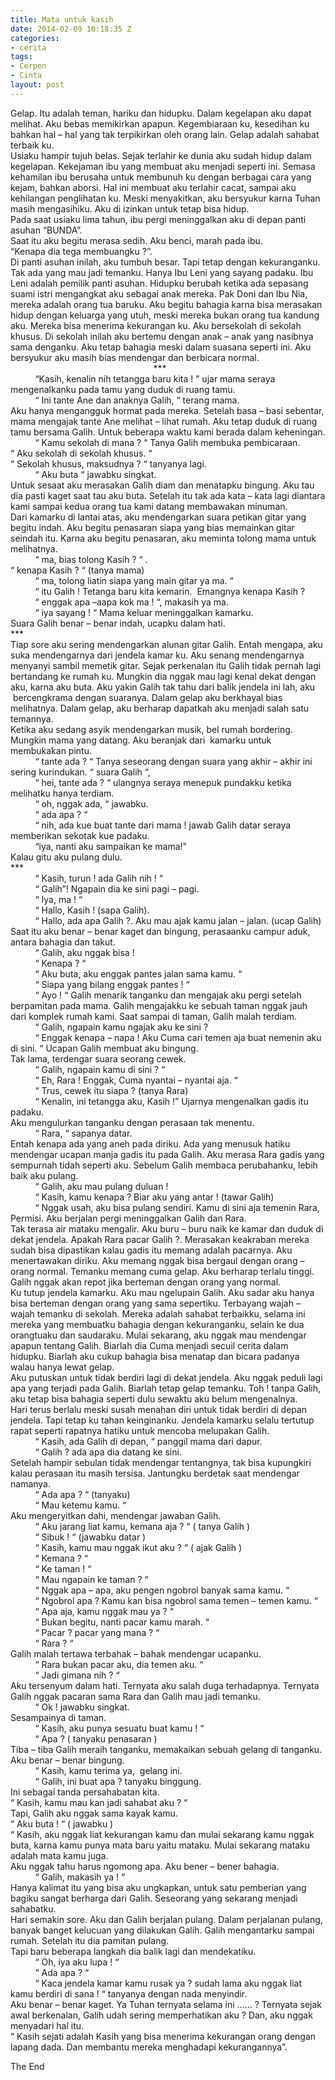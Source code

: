 ```yaml
---
title: Mata untuk kasih
date: 2014-02-09 10:18:35 Z
categories:
- cerita
tags:
- Cerpen
- Cinta
layout: post
---
```


<div>Gelap. Itu adalah teman, hariku dan hidupku. Dalam kegelapan aku dapat melihat. Aku bebas memikirkan apapun. Kegembiaraan ku, kesedihan ku bahkan hal – hal yang tak terpikirkan oleh orang lain. Gelap adalah sahabat terbaik ku.</div>
<div>Usiaku hampir tujuh belas. Sejak terlahir ke dunia aku sudah hidup dalam kegelapan. Kekejaman ibu yang membuat aku menjadi seperti ini. Semasa kehamilan ibu berusaha untuk membunuh ku dengan berbagai cara yang kejam, bahkan aborsi. Hal ini membuat aku terlahir cacat, sampai aku kehilangan penglihatan ku. Meski menyakitkan, aku bersyukur karna Tuhan masih mengasihiku. Aku di izinkan untuk tetap bisa hidup.</div>
<div>Pada saat usiaku lima tahun, ibu pergi meninggalkan aku di depan panti asuhan “BUNDA”.</div>
<div>Saat itu aku begitu merasa sedih. Aku benci, marah pada ibu.</div>
<div><span id="more-592"></span>“Kenapa dia tega membuangku ?”.</div>
<div>Di panti asuhan inilah, aku tumbuh besar. Tapi tetap dengan kekuranganku. Tak ada yang mau jadi temanku. Hanya Ibu Leni yang sayang padaku. Ibu Leni adalah pemilik panti asuhan. Hidupku berubah ketika ada sepasang suami istri mengangkat aku sebagai anak mereka. Pak Doni dan Ibu Nia, mereka adalah orang tua baruku. Aku begitu bahagia karna bisa merasakan hidup dengan keluarga yang utuh, meski mereka bukan orang tua kandung aku. Mereka bisa menerima kekurangan ku. Aku bersekolah di sekolah khusus. Di sekolah inilah aku bertemu dengan anak – anak yang nasibnya sama denganku. Aku tetap bahagia meski dalam suasana seperti ini. Aku bersyukur aku masih bias mendengar dan berbicara normal.</div>
<div>&nbsp;&nbsp;&nbsp;&nbsp;&nbsp;&nbsp;&nbsp;&nbsp;&nbsp;&nbsp;&nbsp;&nbsp;&nbsp;&nbsp;&nbsp;&nbsp;&nbsp;&nbsp;&nbsp;&nbsp;&nbsp;&nbsp;&nbsp;&nbsp;&nbsp;&nbsp;&nbsp;&nbsp;&nbsp;&nbsp;&nbsp;&nbsp;&nbsp;&nbsp;&nbsp;&nbsp;&nbsp;&nbsp;&nbsp;&nbsp;&nbsp;&nbsp;&nbsp;&nbsp;&nbsp;&nbsp;&nbsp;&nbsp;&nbsp;&nbsp;&nbsp;&nbsp;&nbsp;&nbsp;&nbsp;&nbsp;&nbsp; ***</div>
<div>&nbsp;&nbsp;&nbsp;&nbsp;&nbsp;&nbsp;&nbsp;&nbsp;&nbsp; “Kasih, kenalin nih tetangga baru kita ! ” ujar mama seraya mengenalkanku pada tamu yang duduk di ruang tamu.</div>
<div>&nbsp;&nbsp;&nbsp;&nbsp;&nbsp;&nbsp;&nbsp;&nbsp;&nbsp; “ Ini tante Ane dan anaknya Galih, “ terang mama.</div>
<div>Aku hanya mengangguk hormat pada mereka. Setelah basa – basi sebentar, mama mengajak tante Ane melihat – lihat rumah. Aku tetap duduk di ruang tamu bersama Galih. Untuk beberapa waktu kami berada dalam keheningan.</div>
<div>&nbsp;&nbsp;&nbsp;&nbsp;&nbsp;&nbsp;&nbsp;&nbsp;&nbsp; “ Kamu sekolah di mana ? “ Tanya Galih membuka pembicaraan.</div>
<div>“ Aku sekolah di sekolah khusus. “</div>
<div>“ Sekolah khusus, maksudnya ? “ tanyanya lagi.</div>
<div>&nbsp;&nbsp;&nbsp;&nbsp;&nbsp;&nbsp;&nbsp;&nbsp;&nbsp; “ Aku buta “ jawabku singkat.</div>
<div>Untuk sesaat aku merasakan Galih diam dan menatapku bingung. Aku tau dia pasti kaget saat tau aku buta. Setelah itu tak ada kata – kata lagi diantara kami sampai kedua orang tua kami datang membawakan minuman.</div>
<div>Dari kamarku di lantai atas, aku mendengarkan suara petikan gitar yang begitu indah. Aku begitu penasaran siapa yang bias memainkan gitar seindah itu. Karna aku begitu penasaran, aku meminta tolong mama untuk melihatnya.</div>
<div>&nbsp;&nbsp;&nbsp;&nbsp;&nbsp;&nbsp;&nbsp;&nbsp;&nbsp; “ ma, bias tolong Kasih ? “ .</div>
<div>“ kenapa Kasih ? “ (tanya mama)</div>
<div>&nbsp;&nbsp;&nbsp;&nbsp;&nbsp;&nbsp;&nbsp;&nbsp;&nbsp; “ ma, tolong liatin siapa yang main gitar ya ma. “</div>
<div>&nbsp;&nbsp;&nbsp;&nbsp;&nbsp;&nbsp;&nbsp;&nbsp;&nbsp; “ itu Galih ! Tetanga baru kita kemarin.&nbsp; Emangnya kenapa Kasih ?</div>
<div>&nbsp;&nbsp;&nbsp;&nbsp;&nbsp;&nbsp;&nbsp;&nbsp;&nbsp; “ enggak apa –aapa kok ma ! “, makasih ya ma.</div>
<div>&nbsp;&nbsp;&nbsp;&nbsp;&nbsp;&nbsp;&nbsp;&nbsp;&nbsp; “ iya sayang ! “ Mama keluar meninggalkan kamarku.</div>
<div>Suara Galih benar – benar indah, ucapku dalam hati.</div>
<div>***</div>
<div>Tiap sore aku sering mendengarkan alunan gitar Galih. Entah mengapa, aku suka mendengarnya dari jendela kamar ku. Aku senang mendengarnya menyanyi sambil memetik gitar. Sejak perkenalan itu Galih tidak pernah lagi bertandang ke rumah ku. Mungkin dia nggak mau lagi kenal dekat dengan aku, karna aku buta. Aku yakin Galih tak tahu dari balik jendela ini lah, aku &nbsp;bercengkrama dengan suaranya. Dalam gelap aku berkhayal bias melihatnya. Dalam gelap, aku berharap dapatkah aku menjadi salah satu temannya.</div>
<div>Ketika aku sedang asyik mendengarkan musik, bel rumah bordering. Mungkin mama yang datang. Aku beranjak dari&nbsp; kamarku untuk membukakan pintu.</div>
<div>&nbsp;&nbsp;&nbsp;&nbsp;&nbsp;&nbsp;&nbsp;&nbsp;&nbsp; “ tante ada ? “ Tanya seseorang dengan suara yang akhir – akhir ini sering kurindukan. “ suara Galih “,</div>
<div>&nbsp;&nbsp;&nbsp;&nbsp;&nbsp;&nbsp;&nbsp;&nbsp;&nbsp; “ hei, tante ada ? “ ulangnya seraya menepuk pundakku ketika melihatku hanya terdiam.</div>
<div>&nbsp;&nbsp;&nbsp;&nbsp;&nbsp;&nbsp;&nbsp;&nbsp;&nbsp; “ oh, nggak ada, “ jawabku.</div>
<div>&nbsp;&nbsp;&nbsp;&nbsp;&nbsp;&nbsp;&nbsp;&nbsp;&nbsp; “ ada apa ? “</div>
<div>&nbsp;&nbsp;&nbsp;&nbsp;&nbsp;&nbsp;&nbsp;&nbsp;&nbsp; “ nih, ada kue buat tante dari mama ! jawab Galih datar seraya memberikan sekotak kue padaku.</div>
<div>&nbsp;&nbsp;&nbsp;&nbsp;&nbsp;&nbsp;&nbsp;&nbsp;&nbsp; “iya, nanti aku sampaikan ke mama!”</div>
<div>Kalau gitu aku pulang dulu.</div>
<div>***</div>
<div>&nbsp;&nbsp;&nbsp;&nbsp;&nbsp;&nbsp;&nbsp;&nbsp;&nbsp; “ Kasih, turun ! ada Galih nih ! “</div>
<div>&nbsp;&nbsp;&nbsp;&nbsp;&nbsp;&nbsp;&nbsp;&nbsp;&nbsp; “ Galih”! Ngapain dia ke sini pagi – pagi.</div>
<div>&nbsp;&nbsp;&nbsp;&nbsp;&nbsp;&nbsp;&nbsp;&nbsp;&nbsp; “ Iya, ma ! “</div>
<div>&nbsp;&nbsp;&nbsp;&nbsp;&nbsp;&nbsp;&nbsp;&nbsp;&nbsp; “ Hallo, Kasih ! (sapa Galih).</div>
<div>&nbsp;&nbsp;&nbsp;&nbsp;&nbsp;&nbsp;&nbsp;&nbsp;&nbsp; “ Hallo, ada apa Galih ?. Aku mau ajak kamu jalan – jalan. (ucap Galih)</div>
<div>Saat itu aku benar – benar kaget dan bingung, perasaanku campur aduk, antara bahagia dan takut.</div>
<div>&nbsp;&nbsp;&nbsp;&nbsp;&nbsp;&nbsp;&nbsp;&nbsp;&nbsp; “ Galih, aku nggak bisa !</div>
<div>&nbsp;&nbsp;&nbsp;&nbsp;&nbsp;&nbsp;&nbsp;&nbsp;&nbsp; “ Kenapa ? “</div>
<div>&nbsp;&nbsp;&nbsp;&nbsp;&nbsp;&nbsp;&nbsp;&nbsp;&nbsp; “ Aku buta, aku enggak pantes jalan sama kamu. “</div>
<div>&nbsp;&nbsp;&nbsp;&nbsp;&nbsp;&nbsp;&nbsp;&nbsp;&nbsp; “ Siapa yang bilang enggak pantes ! “</div>
<div>&nbsp;&nbsp;&nbsp;&nbsp;&nbsp;&nbsp;&nbsp;&nbsp;&nbsp; “ Ayo ! “ Galih menarik tanganku dan mengajak aku pergi setelah berpamitan pada mama. Galih mengajakku ke sebuah taman nggak jauh dari komplek rumah kami. Saat sampai di taman, Galih malah terdiam.</div>
<div>&nbsp;&nbsp;&nbsp;&nbsp;&nbsp;&nbsp;&nbsp;&nbsp;&nbsp; “ Galih, ngapain kamu ngajak aku ke sini ?</div>
<div>&nbsp;&nbsp;&nbsp;&nbsp;&nbsp;&nbsp;&nbsp;&nbsp;&nbsp; “ Enggak kenapa – napa ! Aku Cuma cari temen aja buat nemenin aku di sini. “ Ucapan Galih membuat aku bingung.</div>
<div>Tak lama, terdengar suara seorang cewek.</div>
<div>&nbsp;&nbsp;&nbsp;&nbsp;&nbsp;&nbsp;&nbsp;&nbsp;&nbsp; “ Galih, ngapain kamu di sini ? “</div>
<div>&nbsp;&nbsp;&nbsp;&nbsp;&nbsp;&nbsp;&nbsp;&nbsp;&nbsp; “ Eh, Rara ! Enggak, Cuma nyantai – nyantai aja. “</div>
<div>&nbsp;&nbsp;&nbsp;&nbsp;&nbsp;&nbsp;&nbsp;&nbsp;&nbsp; “ Trus, cewek itu siapa ? (tanya Rara)</div>
<div>&nbsp;&nbsp;&nbsp;&nbsp;&nbsp;&nbsp;&nbsp;&nbsp;&nbsp; “ Kenalin, ini tetangga aku, Kasih !” Ujarnya mengenalkan gadis itu padaku.</div>
<div>Aku mengulurkan tanganku dengan perasaan tak menentu.</div>
<div>&nbsp;&nbsp;&nbsp;&nbsp;&nbsp;&nbsp;&nbsp;&nbsp;&nbsp; “ Rara, “ sapanya datar.</div>
<div>Entah kenapa ada yang aneh pada diriku. Ada yang menusuk hatiku mendengar ucapan manja gadis itu pada Galih. Aku merasa Rara gadis yang sempurnah tidah seperti aku. Sebelum Galih membaca perubahanku, lebih baik aku pulang.</div>
<div>&nbsp;&nbsp;&nbsp;&nbsp;&nbsp;&nbsp;&nbsp;&nbsp;&nbsp; “ Galih, aku mau pulang duluan !</div>
<div>&nbsp;&nbsp;&nbsp;&nbsp;&nbsp;&nbsp;&nbsp;&nbsp;&nbsp; “ Kasih, kamu kenapa ? Biar aku yang antar ! (tawar Galih)</div>
<div>&nbsp;&nbsp;&nbsp;&nbsp;&nbsp;&nbsp;&nbsp;&nbsp;&nbsp; “ Nggak usah, aku bisa pulang sendiri. Kamu di sini aja temenin Rara, Permisi. Aku berjalan pergi meninggalkan Galih dan Rara.</div>
<div>Tak terasa air mataku mengalir. Aku buru – buru naik ke kamar dan duduk di dekat jendela. Apakah Rara pacar Galih ?. Merasakan keakraban mereka sudah bisa dipastikan kalau gadis itu memang adalah pacarnya. Aku menertawakan diriku. Aku memang nggak bisa bergaul dengan orang – orang normal. Temanku memang cuma gelap. Aku berharap terlalu tinggi. Galih nggak akan repot jika berteman dengan orang yang normal.</div>
<div>Ku tutup jendela kamarku. Aku mau ngelupain Galih. Aku sadar aku hanya bisa berteman dengan orang yang sama sepertiku. Terbayang wajah – wajah temanku di sekolah. Mereka adalah sahabat terbaikku, selama ini mereka yang membuatku bahagia dengan kekuranganku, selain ke dua orangtuaku dan saudaraku. Mulai sekarang, aku nggak mau mendengar apapun tentang Galih. Biarlah dia Cuma menjadi secuil cerita dalam hidupku. Biarlah aku cukup bahagia bisa menatap dan bicara padanya walau hanya lewat gelap.</div>
<div>Aku putuskan untuk tidak berdiri lagi di dekat jendela. Aku nggak peduli lagi apa yang terjadi pada Galih. Biarlah tetap gelap temanku. Toh ! tanpa Galih, aku tetap bisa bahagia seperti dulu sewaktu aku belum mengenalnya.</div>
<div>Hari terus berlalu meski susah menahan diri untuk tidak berdiri di depan jendela. Tapi tetap ku tahan keinginanku. Jendela kamarku selalu tertutup rapat seperti rapatnya hatiku untuk mencoba melupakan Galih.</div>
<div>&nbsp;&nbsp;&nbsp;&nbsp;&nbsp;&nbsp;&nbsp;&nbsp;&nbsp; “ Kasih, ada Galih di depan, “ panggil mama dari dapur.</div>
<div>&nbsp;&nbsp;&nbsp;&nbsp;&nbsp;&nbsp;&nbsp;&nbsp;&nbsp; “ Galih ? ada apa dia datang ke sini.</div>
<div>Setelah hampir sebulan tidak mendengar tentangnya, tak bisa kupungkiri kalau perasaan itu masih tersisa. Jantungku berdetak saat mendengar namanya.</div>
<div>&nbsp;&nbsp;&nbsp;&nbsp;&nbsp;&nbsp;&nbsp;&nbsp;&nbsp; “ Ada apa ? “ (tanyaku)</div>
<div>&nbsp;&nbsp;&nbsp;&nbsp;&nbsp;&nbsp;&nbsp;&nbsp;&nbsp; “ Mau ketemu kamu. “</div>
<div>Aku mengeryitkan dahi, mendengar jawaban Galih.</div>
<div>&nbsp;&nbsp;&nbsp;&nbsp;&nbsp;&nbsp;&nbsp;&nbsp;&nbsp; “ Aku jarang liat kamu, kemana aja ? “ ( tanya Galih )</div>
<div>&nbsp;&nbsp;&nbsp;&nbsp;&nbsp;&nbsp;&nbsp;&nbsp;&nbsp; “ Sibuk ! “ (jawabku datar )</div>
<div>&nbsp;&nbsp;&nbsp;&nbsp;&nbsp;&nbsp;&nbsp;&nbsp;&nbsp; “ Kasih, kamu mau nggak ikut aku ? “ ( ajak Galih )</div>
<div>&nbsp;&nbsp;&nbsp;&nbsp;&nbsp;&nbsp;&nbsp;&nbsp;&nbsp; “ Kemana ? “</div>
<div>&nbsp;&nbsp;&nbsp;&nbsp;&nbsp;&nbsp;&nbsp;&nbsp;&nbsp; “ Ke taman ! “</div>
<div>&nbsp;&nbsp;&nbsp;&nbsp;&nbsp;&nbsp;&nbsp;&nbsp;&nbsp; “ Mau ngapain ke taman ? “</div>
<div>&nbsp;&nbsp;&nbsp;&nbsp;&nbsp;&nbsp;&nbsp;&nbsp;&nbsp; “ Nggak apa – apa, aku pengen ngobrol banyak sama kamu. “</div>
<div>&nbsp;&nbsp;&nbsp;&nbsp;&nbsp;&nbsp;&nbsp;&nbsp;&nbsp; “ Ngobrol apa ? Kamu kan bisa ngobrol sama temen – temen kamu. “</div>
<div>&nbsp;&nbsp;&nbsp;&nbsp;&nbsp;&nbsp;&nbsp;&nbsp;&nbsp; “ Apa aja, kamu nggak mau ya ? “</div>
<div>&nbsp;&nbsp;&nbsp;&nbsp;&nbsp;&nbsp;&nbsp;&nbsp;&nbsp; “ Bukan begitu, nanti pacar kamu marah. “</div>
<div>&nbsp;&nbsp;&nbsp;&nbsp;&nbsp;&nbsp;&nbsp;&nbsp;&nbsp; “ Pacar ? pacar yang mana ? “</div>
<div>&nbsp;&nbsp;&nbsp;&nbsp;&nbsp;&nbsp;&nbsp;&nbsp;&nbsp; “ Rara ? “</div>
<div>Galih malah tertawa terbahak – bahak mendengar ucapanku.</div>
<div>&nbsp;&nbsp;&nbsp;&nbsp;&nbsp;&nbsp;&nbsp;&nbsp;&nbsp; “ Rara bukan pacar aku, dia temen aku. “</div>
<div>&nbsp;&nbsp;&nbsp;&nbsp;&nbsp;&nbsp;&nbsp;&nbsp;&nbsp; “ Jadi gimana nih ? “</div>
<div>Aku tersenyum dalam hati. Ternyata aku salah duga terhadapnya. Ternyata Galih nggak pacaran sama Rara dan Galih mau jadi temanku.</div>
<div>&nbsp;&nbsp;&nbsp;&nbsp;&nbsp;&nbsp;&nbsp;&nbsp;&nbsp; “ Ok ! jawabku singkat.</div>
<div>Sesampainya di taman.</div>
<div>&nbsp;&nbsp;&nbsp;&nbsp;&nbsp;&nbsp;&nbsp;&nbsp;&nbsp; “ Kasih, aku punya sesuatu buat kamu ! “</div>
<div>&nbsp;&nbsp;&nbsp;&nbsp;&nbsp;&nbsp;&nbsp;&nbsp;&nbsp; “ Apa ? ( tanyaku penasaran )</div>
<div>Tiba – tiba Galih meraih tanganku, memakaikan sebuah gelang di tanganku. Aku benar – benar bingung.</div>
<div>&nbsp;&nbsp;&nbsp;&nbsp;&nbsp;&nbsp;&nbsp;&nbsp;&nbsp; “ Kasih, kamu terima ya,&nbsp; gelang ini.</div>
<div>&nbsp;&nbsp;&nbsp;&nbsp;&nbsp;&nbsp;&nbsp;&nbsp;&nbsp; “ Galih, ini buat apa ? tanyaku binggung.</div>
<div>Ini sebagai tanda persahabatan kita.</div>
<div>“ Kasih, kamu mau kan jadi sahabat aku ? “</div>
<div>Tapi, Galih aku nggak sama kayak kamu.</div>
<div>“ Aku buta ! “ ( jawabku )</div>
<div>“ Kasih, aku nggak liat kekurangan kamu dan mulai sekarang kamu nggak buta, karna kamu punya mata baru yaitu mataku. Mulai sekarang mataku adalah mata kamu juga.</div>
<div>Aku nggak tahu harus ngomong apa. Aku bener – bener bahagia.</div>
<div>&nbsp;&nbsp;&nbsp;&nbsp;&nbsp;&nbsp;&nbsp;&nbsp;&nbsp; “ Galih, makasih ya ! “</div>
<div>Hanya kalimat itu yang bisa aku ungkapkan, untuk satu pemberian yang bagiku sangat berharga dari Galih. Seseorang yang sekarang menjadi sahabatku.</div>
<div>Hari semakin sore. Aku dan Galih berjalan pulang. Dalam perjalanan pulang, banyak banget kelucuan yang dilakukan Galih. Galih mengantarku sampai rumah. Setelah itu dia pamitan pulang.</div>
<div>Tapi baru beberapa langkah dia balik lagi dan mendekatiku.</div>
<div>&nbsp;&nbsp;&nbsp;&nbsp;&nbsp;&nbsp;&nbsp;&nbsp;&nbsp; “ Oh, iya aku lupa ! “</div>
<div>&nbsp;&nbsp;&nbsp;&nbsp;&nbsp;&nbsp;&nbsp;&nbsp;&nbsp; “ Ada apa ? “</div>
<div>&nbsp;&nbsp;&nbsp;&nbsp;&nbsp;&nbsp;&nbsp;&nbsp;&nbsp; “ Kaca jendela kamar kamu rusak ya ? sudah lama aku nggak liat kamu berdiri di sana ! “ tanyanya dengan nada menyindir.</div>
<div>Aku benar – benar kaget. Ya Tuhan ternyata selama ini …… ? Ternyata sejak awal berkenalan, Galih udah sering memperhatikan aku ? Dan, aku nggak menyadari hal itu.</div>
<div>“ Kasih sejati adalah Kasih yang bisa menerima kekurangan orang dengan lapang dada. Dan membantu mereka menghadapi kekurangannya”.</div>
<p>The End</p>